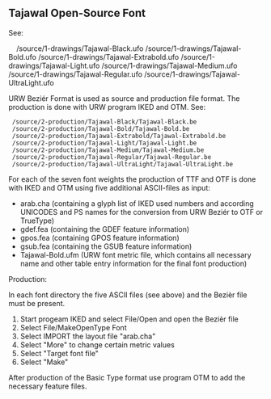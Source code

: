 ## Tajawal Open-Source Font

See: 

     /source/1-drawings/Tajawal-Black.ufo
     /source/1-drawings/Tajawal-Bold.ufo
     /source/1-drawings/Tajawal-Extrabold.ufo
     /source/1-drawings/Tajawal-Light.ufo
     /source/1-drawings/Tajawal-Medium.ufo
     /source/1-drawings/Tajawal-Regular.ufo
     /source/1-drawings/Tajawal-UltraLight.ufo

URW Beziér Format is used as source and production file format. The production is done with URW program IKED and OTM.
See: 

     /source/2-production/Tajawal-Black/Tajawal-Black.be
     /source/2-production/Tajawal-Bold/Tajawal-Bold.be
     /source/2-production/Tajawal-Extrabold/Tajawal-Extrabold.be
     /source/2-production/Tajawal-Light/Tajawal-Light.be
     /source/2-production/Tajawal-Medium/Tajawal-Medium.be
     /source/2-production/Tajawal-Regular/Tajawal-Regular.be
     /source/2-production/Tajawal-UltraLight/Tajawal-UltraLight.be


For each of the seven font weights the production of TTF and OTF is done with IKED and OTM using five additional ASCII-files as input:

* arab.cha (containing a glyph list of IKED used numbers and according UNICODES and PS names for the conversion from URW Beziér to OTF or TrueType)
* gdef.fea (containing the GDEF feature information)
* gpos.fea (containing GPOS feature information)
* gsub.fea (containing the GSUB feature information)
* Tajawal-Bold.ufm (URW font metric file, which contains all necessary name and other table entry information for the final font production)


Production:

In each font directory the five ASCII files (see above) and the Bezièr file must be present.

1. Start progeam IKED and select File/Open and open the Bezièr file
2. Select File/MakeOpenType Font
3. Select IMPORT the layout file "arab.cha"
4. Select "More" to change certain metric values
5. Select "Target font file"
6. Select "Make"


After production of the Basic Type format use program OTM to add the necessary feature files.











